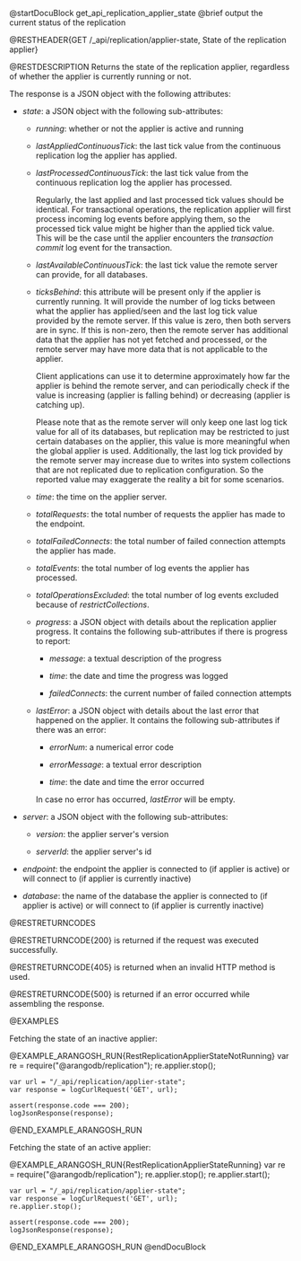 
@startDocuBlock get_api_replication_applier_state
@brief output the current status of the replication

@RESTHEADER{GET /_api/replication/applier-state, State of the replication applier}

@RESTDESCRIPTION
Returns the state of the replication applier, regardless of whether the
applier is currently running or not.

The response is a JSON object with the following attributes:

- *state*: a JSON object with the following sub-attributes:

  - *running*: whether or not the applier is active and running

  - *lastAppliedContinuousTick*: the last tick value from the continuous
    replication log the applier has applied.

  - *lastProcessedContinuousTick*: the last tick value from the continuous
    replication log the applier has processed.

    Regularly, the last applied and last processed tick values should be
    identical. For transactional operations, the replication applier will first
    process incoming log events before applying them, so the processed tick
    value might be higher than the applied tick value. This will be the case
    until the applier encounters the *transaction commit* log event for the
    transaction.

  - *lastAvailableContinuousTick*: the last tick value the remote server can
    provide, for all databases.

  - *ticksBehind*: this attribute will be present only if the applier is currently
    running. It will provide the number of log ticks between what the applier
    has applied/seen and the last log tick value provided by the remote server.
    If this value is zero, then both servers are in sync. If this is non-zero,
    then the remote server has additional data that the applier has not yet
    fetched and processed, or the remote server may have more data that is not
    applicable to the applier.

    Client applications can use it to determine approximately how far the applier
    is behind the remote server, and can periodically check if the value is 
    increasing (applier is falling behind) or decreasing (applier is catching up).
    
    Please note that as the remote server will only keep one last log tick value 
    for all of its databases, but replication may be restricted to just certain 
    databases on the applier, this value is more meaningful when the global applier 
    is used.
    Additionally, the last log tick provided by the remote server may increase
    due to writes into system collections that are not replicated due to replication
    configuration. So the reported value may exaggerate the reality a bit for
    some scenarios. 

  - *time*: the time on the applier server.

  - *totalRequests*: the total number of requests the applier has made to the
    endpoint.

  - *totalFailedConnects*: the total number of failed connection attempts the
    applier has made.

  - *totalEvents*: the total number of log events the applier has processed.

  - *totalOperationsExcluded*: the total number of log events excluded because
    of *restrictCollections*.

  - *progress*: a JSON object with details about the replication applier progress.
    It contains the following sub-attributes if there is progress to report:

    - *message*: a textual description of the progress

    - *time*: the date and time the progress was logged

    - *failedConnects*: the current number of failed connection attempts

  - *lastError*: a JSON object with details about the last error that happened on
    the applier. It contains the following sub-attributes if there was an error:

    - *errorNum*: a numerical error code

    - *errorMessage*: a textual error description

    - *time*: the date and time the error occurred

    In case no error has occurred, *lastError* will be empty.

- *server*: a JSON object with the following sub-attributes:

  - *version*: the applier server's version

  - *serverId*: the applier server's id

- *endpoint*: the endpoint the applier is connected to (if applier is
  active) or will connect to (if applier is currently inactive)

- *database*: the name of the database the applier is connected to (if applier is
  active) or will connect to (if applier is currently inactive)

@RESTRETURNCODES

@RESTRETURNCODE{200}
is returned if the request was executed successfully.

@RESTRETURNCODE{405}
is returned when an invalid HTTP method is used.

@RESTRETURNCODE{500}
is returned if an error occurred while assembling the response.

@EXAMPLES

Fetching the state of an inactive applier:

@EXAMPLE_ARANGOSH_RUN{RestReplicationApplierStateNotRunning}
    var re = require("@arangodb/replication");
    re.applier.stop();

    var url = "/_api/replication/applier-state";
    var response = logCurlRequest('GET', url);

    assert(response.code === 200);
    logJsonResponse(response);
@END_EXAMPLE_ARANGOSH_RUN

Fetching the state of an active applier:

@EXAMPLE_ARANGOSH_RUN{RestReplicationApplierStateRunning}
    var re = require("@arangodb/replication");
    re.applier.stop();
    re.applier.start();

    var url = "/_api/replication/applier-state";
    var response = logCurlRequest('GET', url);
    re.applier.stop();

    assert(response.code === 200);
    logJsonResponse(response);
@END_EXAMPLE_ARANGOSH_RUN
@endDocuBlock

